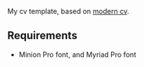 My cv template, based on [modern cv](https://github.com/xdanaux/moderncv/).

## Requirements
- Minion Pro font, and Myriad Pro font